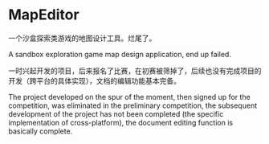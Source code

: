 # MapEditor
一个沙盒探索类游戏的地图设计工具。烂尾了。

A sandbox exploration game map design application, end up failed.

一时兴起开发的项目，后来报名了比赛，在初赛被筛掉了，后续也没有完成项目的开发（跨平台的具体实现），文档的编辑功能基本完备。

The project developed on the spur of the moment, then signed up for the competition, was eliminated in the preliminary competition, the subsequent development of the project has not been completed (the specific implementation of cross-platform), the document editing function is basically complete.
